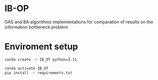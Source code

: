 # IB-OP
GAS and  BA algorithms implementations for comparation of results on the information bottleneck problem.

# Enviroment setup
```sh
conda create -n IB_OT python=3.11

conda activate IB_OT
pip install -r requirements.txt
```
